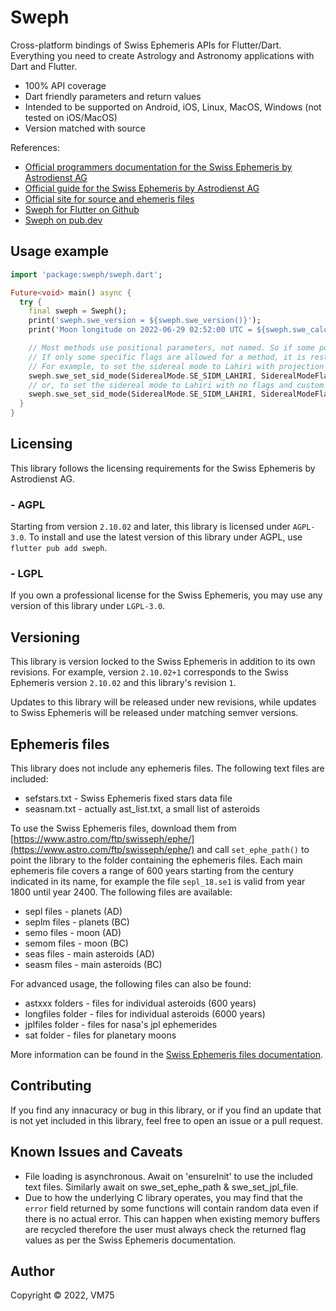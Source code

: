 # Sweph

Cross-platform bindings of Swiss Ephemeris APIs for Flutter/Dart.
Everything you need to create Astrology and Astronomy applications with Dart and Flutter.

* 100% API coverage
* Dart friendly parameters and return values
* Intended to be supported on Android, iOS, Linux, MacOS, Windows (not tested on iOS/MacOS)
* Version matched with source

References:
- [Official programmers documentation for the Swiss Ephemeris by Astrodienst AG](https://www.astro.com/swisseph/swephprg.htm)
- [Official guide for the Swiss Ephemeris by Astrodienst AG](https://www.astro.com/ftp/swisseph/doc/swisseph.htm)
- [Official site for source and ehemeris files](https://www.astro.com/ftp/swisseph/)
- [Sweph for Flutter on Github](https://github.com/vm75/sweph.dart)
- [Sweph on pub.dev](https://pub.dev/packages/sweph)

## Usage example
```dart
import 'package:sweph/sweph.dart';

Future<void> main() async {
  try {
    final sweph = Sweph();
    print('sweph.swe_version = ${sweph.swe_version()}');
    print('Moon longitude on 2022-06-29 02:52:00 UTC = ${sweph.swe_calc_ut(sweph.swe_julday(2022, 6, 29, (2 + 52 / 60), CalendarType.SE_GREG_CAL), HeavenlyBody.SE_MOON, SwephFlag.SEFLG_SWIEPH).longitude}');

    // Most methods use positional parameters, not named. So if some positional parameters take default values, please refer to original documentation
    // If only some specific flags are allowed for a method, it is restricted via the enumerated flags
    // For example, to set the sidereal mode to Lahiri with projection onto solar system plane and custom t0 in UT
    sweph.swe_set_sid_mode(SiderealMode.SE_SIDM_LAHIRI, SiderealModeFlag.SE_SIDBIT_SSY_PLANE, 123.45 /* t0 */);
    // or, to set the sidereal mode to Lahiri with no flags and custom ayan_t0 in UT
    sweph.swe_set_sid_mode(SiderealMode.SE_SIDM_LAHIRI, SiderealModeFlag.SE_SIDBIT_NONE, 0.0 /* t0 */, 987.65 /* ayan_t0 */);
  }
}
```

## Licensing

This library follows the licensing requirements for the Swiss Ephemeris by Astrodienst AG.

### - AGPL

Starting from version `2.10.02` and later, this library is licensed under `AGPL-3.0`.
To install and use the latest version of this library under AGPL, use `flutter pub add sweph`.

### - LGPL

If you own a professional license for the Swiss Ephemeris, you may use any version of this library under `LGPL-3.0`.

## Versioning

This library is version locked to the Swiss Ephemeris in addition to its own revisions. For example, version `2.10.02+1` corresponds to the Swiss Ephemeris version `2.10.02` and this library's revision `1`.

Updates to this library will be released under new revisions, while updates to Swiss Ephemeris will be released under matching semver versions.

## Ephemeris files

This library does not include any ephemeris files. The following text files are included:
* sefstars.txt - Swiss Ephemeris fixed stars data file
* seasnam.txt - actually ast_list.txt, a small list of asteroids

To use the Swiss Ephemeris files, download them from [https://www.astro.com/ftp/swisseph/ephe/](https://www.astro.com/ftp/swisseph/ephe/) and call `set_ephe_path()` to point the library to the folder containing the ephemeris files.
Each main ephemeris file covers a range of 600 years starting from the century indicated in its name, for example the file `sepl_18.se1` is valid from year 1800 until year 2400. The following files are available:

* sepl files - planets (AD)
* seplm files - planets (BC)
* semo files - moon (AD)
* semom files - moon (BC)
* seas files - main asteroids (AD)
* seasm files - main asteroids (BC)

For advanced usage, the following files can also be found:

* astxxx folders - files for individual asteroids (600 years)
* longfiles folder - files for individual asteroids (6000 years)
* jplfiles folder - files for nasa's jpl ephemerides
* sat folder - files for planetary moons

More information can be found in the [Swiss Ephemeris files documentation](https://www.astro.com/ftp/swisseph/doc/swisseph.htm#_Toc58931065).

## Contributing

If you find any innacuracy or bug in this library, or if you find an update that is not yet included in this library, feel free to open an issue or a pull request.

## Known Issues and Caveats

* File loading is asynchronous. Await on 'ensureInit' to use the included text files. Similarly await on swe_set_ephe_path & swe_set_jpl_file.
* Due to how the underlying C library operates, you may find that the `error` field returned by some functions will contain random data even if there is no actual error. This can happen when existing memory buffers are recycled therefore the user must always check the returned flag values as per the Swiss Ephemeris documentation.

## Author

Copyright © 2022, VM75